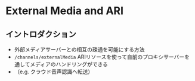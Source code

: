 # External Media and ARI

## イントロダクション

- 外部メディアサーバーとの相互の疎通を可能にする方法
- `/channels/externalMedia` ARIリソースを使って自前のプロキシサーバーを通してメディアのハンドリングができる
- （e.g. クラウド音声認識へ転送）
